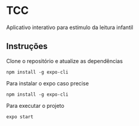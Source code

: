 # TCC
Aplicativo interativo para estímulo da leitura infantil

## Instruções
Clone o repositório e atualize as dependências

```
npm install -g expo-cli
```
Para instalar o expo caso precise

```
npm install -g expo-cli
```

Para executar o projeto

```
expo start
```
